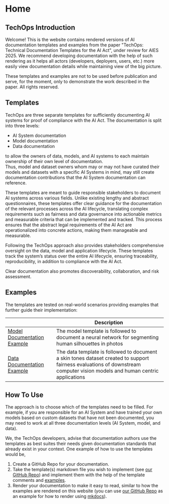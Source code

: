 # Home

## TechOps Introduction
Welcome! This is the website contains rendered versions of AI documentation templates and examples
from the paper "TechOps: Technical Documentation Templates for the AI Act", under review for AIES 2025.
We recommend developing documentation with the help of such rendering as it helps all actors (developers, deployers,
users, etc.) more easily view documentation details while maintaining view of the big picture.

These templates and examples are not to be used before publication and serve, for the moment, only to demonstrate the work described in the paper. All rights reserved.

## Templates
TechOps are three separate templates for sufficiently documenting AI systems for proof of compliance with the AI Act.
The documentation is split into three levels:

* AI System documentation
* Model documentation
* Data documentation

to allow the owners of data, models, and AI systems to each maintain ownership of their own level of documentation.  
Thus, model and dataset owners whom may or may not have curated their models and datasets with a specific AI Systems in 
mind, may still create documentation contributions that the AI System documentation can reference.

These templates are meant to guide responsible stakeholders to document AI systems across various fields. 
Unlike existing lengthy and abstract questionnaires, these templates offer clear guidance for the documentation of the 
relevant processes across the AI lifecycle, translating complex requirements such as fairness and data governance 
into actionable metrics and measurable criteria that can be implemented and tracked. 
This process ensures that the abstract legal requirements of the AI Act are operationalized into concrete actions, 
making them manageable and measurable.

Following the TechOps approach also provides stakeholders comprehensive oversight on the data, model and application lifecycle. These templates track the system’s status over the 
entire AI lifecycle, ensuring traceability, reproducibility, in addition to compliance with the AI Act. 

Clear documentation also promotes discoverability, collaboration, and risk assessment.

## Examples

The templates are tested on real-world scenarios providing examples that further guide their implementation:

|                                                                            | Description | 
|----------------------------------------------------------------------------|---|
| [Model Documentation Example](example-model-documentation-alisnet.md)      | The model template is followed to document a neural network for segmenting human silhouettes in photos |
| [Data Documentation Example](example-data-documentation-voc-skin-tones.md) | The data template is followed to document a skin tones dataset created to support fairness evaluations of downstream computer vision models and human centric applications |

## How To Use

The approach is to choose which of the templates need to be filled.  For example, if you are responsible for an
AI System and have trained your own models based on custom datasets that have not been documented, you
may need to work at all three documentation levels (AI System, model, and data).

We, the TechOps developers, advise that documentation authors use the templates as best suites their needs given
documentation standards that already exist in your context. One example of how to use the templates would be,

1. Create a GitHub Repo for your documentation.
2. Take the template(s) markdown file you wish to implement (see [our GitHub Repo](https://github.com/aies-author-2025/techops)) 
   and implement them with the help of the template comments and [examples](#examples).
3. Render your documentation to make it easy to read, similar to how the examples are rendered on this website
   (you can use [our GitHub Repo](https://github.com/aies-author-2025/techops) as an example for how to render using 
   [mkdocs](https://www.mkdocs.org/)).

